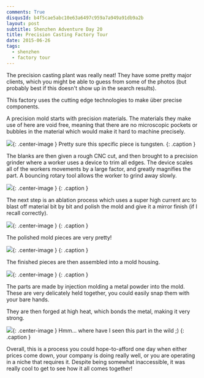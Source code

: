 ```yaml
---
comments: True
disqusId: b4f5cae5abc10e63a6497c959a7a949a91db9a2b
layout: post
subtitle: Shenzhen Adventure Day 20
title: Precision Casting Factory Tour
date: 2015-06-26
tags:
  - shenzhen
  - factory tour
---
```


The precision casting plant was really neat! They have some pretty major
clients, which you might be able to guess from some of the photos (but probably best
if this doesn't show up in the search results).


This factory uses the cutting edge technologies to make &uuml;ber precise
components.


A precision mold starts with precision materials. The materials they make use
of here are void free, meaning that there are no microscopic pockets or bubbles
in the material which would make it hard to machine precisely.

![](https://www.dropbox.com/s/megdqy2lxlnd3fm/voidfree.JPG?raw=1){: .center-image }
Pretty sure this specific piece is tungsten.
{: .caption }


The blanks are then given a rough CNC cut, and then brought to a precision
grinder where a worker uses a device to trim all edges. The device scales all
of the workers movements by a large factor, and greatly magnifies the part. A
bouncing rotary tool allows the worker to grind away slowly.

![](https://www.dropbox.com/s/4x2b05ds2o0eux2/cut.gif?raw=1){: .center-image }
{: .caption }

The next step is an ablation process which uses a super high current arc to
blast off material bit by bit and polish the mold and give it a mirror finish
(if I recall correctly).

![](https://www.dropbox.com/s/oyag7ev874vohmm/ablate.JPG?raw=1){: .center-image }
{: .caption }

The polished mold pieces are very pretty!

![](https://www.dropbox.com/s/e2sq59sqpj393j7/moldpieces.JPG?raw=1){: .center-image }
{: .caption }


The finished pieces are then assembled into a mold housing.

![](https://www.dropbox.com/s/3hu5hvlzusjqsal/moldassemble.JPG?raw=1){: .center-image }
{: .caption }

The parts are made by injection molding a metal powder into the mold. These are
very delicately held together, you could easily snap them with your bare hands.

They are then forged at high heat, which bonds the metal, making it very strong.

![](https://www.dropbox.com/s/84glx83udxsefoo/part.JPG?raw=1){: .center-image }
Hmm... where have I seen this part in the wild ;)
{: .caption }

Overall, this is a process you could hope-to-afford one day when either prices
come down, your company is doing really well, or you are operating in a niche
that requires it. Despite being somewhat inaccessible, it was really cool to
get to see how it all comes together!
